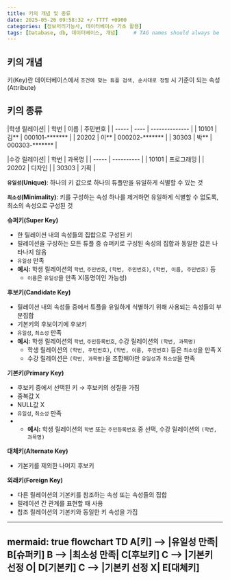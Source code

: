 ```yaml
---
title: 키의 개념 및 종류
date: 2025-05-26 09:58:32 +/-TTTT +0900
categories: [정보처리기능사, 데이터베이스 기초 활용]
tags: [Database, db, 데이터베이스, 개념]     # TAG names should always be lowercase
---
```


## 키의 개념
키(Key)란 데이터베이스에서 `조건에 맞는 튜플 검색, 순서대로 정렬` 시 기준이 되는 속성(Attribute)

## 키의 종류

|학생 릴레이션|
| 학번  | 이름 | 주민번호       |
| ----- | ---- | -------------- |
| 10101 | 김** | 000101-******* |
| 20202 | 이** | 000202-******* |
| 30303 | 박** | 000303-******* |

|수강 릴레이션|
| 학번  | 과목명     |
| ----- | ---------- |
| 10101 | 프로그래밍 |
| 20202 | 디자인     |
| 30303 | 기획       |

**`유일성`(Unique)**: 하나의 키 값으로 하나의 튜플만을 유일하게 식별할 수 있는 것

**`최소성`(Minimality)**: 키를 구성하는 속성 하나를 제거하면 유일하게 식별할 수 없도록, 최소의 속성으로 구성된 것

**슈퍼키(Super Key)**
* 한 릴레이션 내의 속성들의 집합으로 구성된 키
* 릴레이션을 구성하는 모든 튜플 중 슈퍼키로 구성된 속성의 집합과 동일한 값은 나타나지 않음
* `유일성` 만족
* **예시:** 학생 릴레이션의 `학번`, `주민번호`, `(학번, 주민번호)`, `(학번, 이름, 주민번호)` 등
  * `이름`은 `유일성`을 만족 X(동명이인 가능성)

**후보키(Candidate Key)**
* 릴레이션 내의 속성들 중에서 튜플을 유일하게 식별하기 위해 사용되는 속성들의 부분집합
* 기본키의 후보이기에 후보키
* `유일성`, `최소성` 만족
* **예시:** 학생 릴레이션의 `학번`, `주민등록번호`, 수강 릴레이션의 `(학번, 과목명)`
  * 학생 릴레이션의 `(학번, 주민번호)`, `(학번, 이름, 주민번호)` 등은 `최소성`을 만족 X
  * 수강 릴레이션은 `(학번, 과목명)`을 조합해야만 `유일성`과 `최소성`을 만족

**기본키(Primary Key)**
* 후보키 중에서 선택된 키 → 후보키의 성질을 가짐
* 중복값 X
* NULL값 X
* `유일성`, `최소성` 만족
* * **예시:** 학생 릴레이션의 `학번` 또는 `주민등록번호` 중 선택, 수강 릴레이션의 `(학번, 과목명)`

**대체키(Alternate Key)**
* 기본키를 제외한 나머지 후보키

**외래키(Foreign Key)**
* 다른 릴레이션의 기본키를 참조하는 속성 또는 속성들의 집합
* 릴레이션 간 관계를 표현할 때 사용
* 참조 릴레이션의 기본키와 동일한 키 속성을 가짐

---
mermaid: true
flowchart TD
    A[키] --> |유일성 만족|   B[슈퍼키]
    B -->     |최소성 만족|   C[후보키]
    C -->     |기본키 선정 O| D[기본키]
    C -->     |기본키 선정 X| E[대체키]
---
